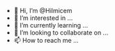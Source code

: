 - 👋 Hi, I’m @Hilmicem
- 👀 I’m interested in ...
- 🌱 I’m currently learning ...
- 💞️ I’m looking to collaborate on ...
- 📫 How to reach me ...

<!---
Hilmicem/Hilmicem is a ✨ special ✨ repository because its `README.md` (this file) appears on your GitHub profile.
You can click the Preview link to take a look at your changes.
--->
